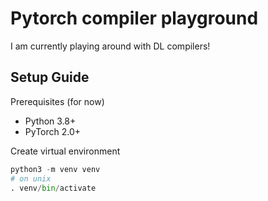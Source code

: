 # Pytorch compiler playground
I am currently playing around with DL compilers!

## Setup Guide
Prerequisites (for now)
- Python 3.8+
- PyTorch 2.0+

Create virtual environment
```python
python3 -m venv venv
# on unix
. venv/bin/activate
```